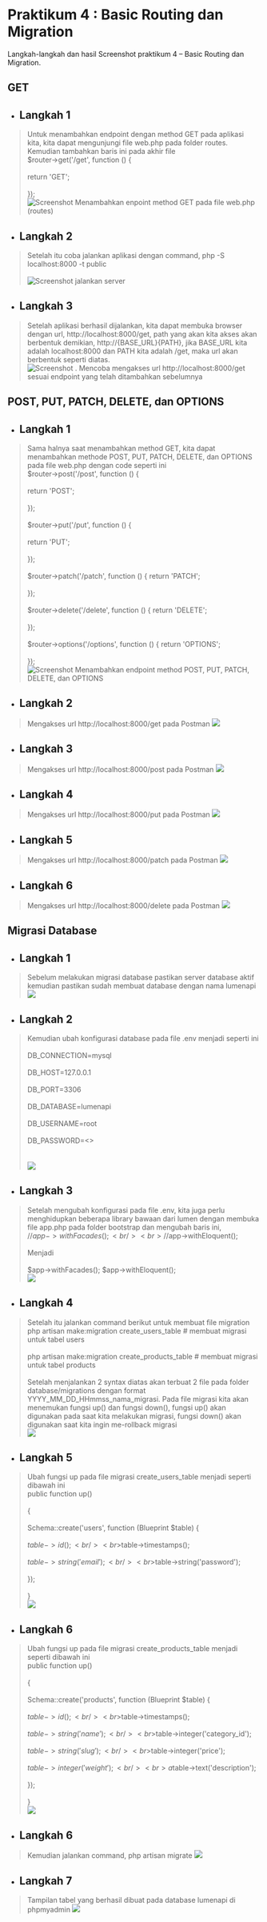 # Praktikum  4 : Basic Routing dan Migration

Langkah-langkah dan hasil Screenshot praktikum  4 – Basic Routing dan Migration.
## GET
* ## Langkah 1 
>  Untuk menambahkan endpoint dengan method GET pada aplikasi kita, kita dapat
mengunjungi file web.php pada folder routes. Kemudian tambahkan baris ini pada akhir file
<br> $router->get('/get', function () {<br />
<br>  return 'GET';<br />
<br> }); <br />
![Screenshot Menambahkan enpoint method GET pada file web.php (routes)](../Screenshoot/Modul4/1.png)

* ## Langkah 2 
> Setelah itu coba jalankan aplikasi dengan command,
> php -S localhost:8000 -t public <br /><br />
![Screenshot jalankan server](../Screenshoot/Modul4/2.png)

* ## Langkah 3 
> Setelah aplikasi berhasil dijalankan, kita dapat membuka browser dengan url,
http://localhost:8000/get, path yang akan kita akses akan berbentuk demikian,
http://{BASE_URL}{PATH}, jika BASE_URL kita adalah localhost:8000 dan PATH kita
adalah /get, maka url akan berbentuk seperti diatas.
![Screenshot . Mencoba mengakses url http://localhost:8000/get sesuai endpoint yang telah ditambahkan sebelumnya](../Screenshoot/Modul4/3.png)

## POST, PUT, PATCH, DELETE, dan OPTIONS
* ## Langkah 1
>  Sama halnya saat menambahkan method GET, kita dapat menambahkan methode POST, PUT, PATCH, DELETE, dan OPTIONS pada file web.php dengan code seperti ini
> <br> $router->post('/post', function () { </br>
<br> return 'POST'; </br>
<br> }); </br>
<br> $router->put('/put', function () { </br>
<br> return 'PUT'; </br>
<br> }); </br>
<br> $router->patch('/patch', function () {
 return 'PATCH'; </br>
<br> }); </br>
<br> $router->delete('/delete', function () {
 return 'DELETE'; </br>
<br> }); </br>
<br> $router->options('/options', function () {
 return 'OPTIONS'; </br>
<br> }); </br>
![Screenshot Menambahkan endpoint method POST, PUT, PATCH, DELETE, dan OPTIONS](../Screenshoot/Modul4/4.png)

* ## Langkah 2
> Mengakses url http://localhost:8000/get pada Postman
![](../Screenshoot/Modul4/4get.png)

* ## Langkah 3
> Mengakses url http://localhost:8000/post pada Postman
![](../Screenshoot/Modul4/4post.png) 

* ## Langkah 4
> Mengakses url http://localhost:8000/put pada Postman
![](../Screenshoot/Modul4/4put.ong) 

* ## Langkah 5
> Mengakses url http://localhost:8000/patch pada Postman
![](../Screenshoot/Modul4/4patch.png) 

* ## Langkah 6
> Mengakses url http://localhost:8000/delete pada Postman
![](../Screenshoot/Modul4/4delete.png) 

## Migrasi Database
* ## Langkah 1 
>  Sebelum melakukan migrasi database pastikan server database aktif kemudian pastikan sudah membuat database dengan nama lumenapi<br />
![](../Screenshoot/Modul4/5a.png)

* ## Langkah 2 
>  Kemudian ubah konfigurasi database pada file .env menjadi seperti ini<br /><br> DB_CONNECTION=mysql <br />
<br> DB_HOST=127.0.0.1 <br />
<br> DB_PORT=3306 <br />
<br> DB_DATABASE=lumenapi <br />
<br> DB_USERNAME=root <br />
<br> DB_PASSWORD=<<password masing-masing>> <br />
<br> <br />
![](../Screenshoot/Modul4/5b.png)

* ## Langkah 3 
>Setelah mengubah konfigurasi pada file .env, kita juga perlu menghidupkan beberapa library bawaan dari lumen dengan membuka file app.php pada folder bootstrap dan mengubah baris ini,
> <br>//$app->withFacades();<br />
<br>//$app->withEloquent(); <br />
<br> Menjadi <br />
<br> $app->withFacades();
$app->withEloquent(); <br />
![](../Screenshoot/Modul4/5c.png)

* ## Langkah 4
> Setelah itu jalankan command berikut untuk membuat file migration
> <br> php artisan make:migration create_users_table # membuat migrasi
untuk tabel users<br />
<br>php artisan make:migration create_products_table # membuat
migrasi untuk tabel products<br />
<br> Setelah menjalankan 2 syntax diatas akan terbuat 2 file pada folder database/migrations dengan format YYYY_MM_DD_HHmmss_nama_migrasi. Pada file migrasi kita akan menemukan fungsi up() dan fungsi down(), fungsi up() akan digunakan pada saat kita melakukan migrasi, fungsi down() akan digunakan saat kita ingin me-rollback migrasi <br />
![](../Screenshoot/Modul4/5d.png)

* ## Langkah 5
> Ubah fungsi up pada file migrasi create_users_table menjadi seperti dibawah ini
<br>public function up()<br />
<br>{<br />
<br>Schema::create('users', function (Blueprint $table) {<br />
<br>$table->id();<br />
<br>$table->timestamps();<br />
<br>$table->string('email');<br />
<br>$table->string('password');<br />
<br>});<br />
<br>}<br />
![](../Screenshoot/Modul4/5e.png)


* ## Langkah 6
> Ubah fungsi up pada file migrasi create_products_table menjadi seperti dibawah ini
<br>public function up()<br />
<br>{<br />
<br>Schema::create('products', function (Blueprint $table) {<br />
<br>$table->id();<br />
<br>$table->timestamps();<br />
<br>$table->string('name');<br />
<br>$table->integer('category_id');<br />
<br>$table->string('slug');<br />
<br>$table->integer('price');<br />
<br>$table->integer('weight');<br />
<br>a$table->text('description');<br />
<br>});<br />
<br>}<br />
![](../Screenshoot/Modul4/5f.png)

* ## Langkah 6
>  Kemudian jalankan command,
  php artisan migrate
![](../Screenshoot/Modul4/5g.png)

* ## Langkah 7
> Tampilan tabel yang berhasil dibuat pada database lumenapi di phpmyadmin
![](../Screenshoot/Modul4/5h.png)
